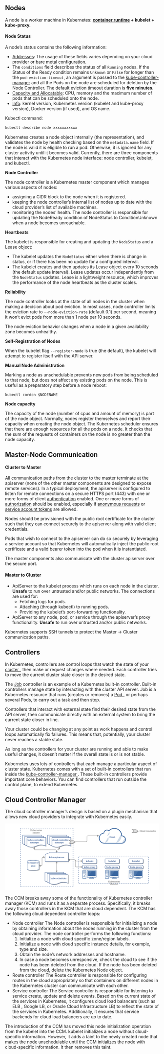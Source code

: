 ## Nodes

A node is a worker machine in Kubernetes: **[container runtime](https://kubernetes.io/docs/concepts/overview/components/#container-runtime) + kubelet + kube-proxy.** 

#### Node Status

A node’s status contains the following information:
- [Addresses](https://kubernetes.io/docs/concepts/architecture/nodes/#addresses): The usage of these fields varies depending on your cloud provider or bare metal configuration.
- The `conditions` field describes the status of all `Running` nodes.
  If the Status of the Ready condition remains `Unknown` or `False` for longer than the `pod-eviction-timeout`, an argument is passed to the [kube-controller-manager](https://kubernetes.io/docs/admin/kube-controller-manager/) and all the Pods on the node are scheduled for deletion by the Node Controller. The default eviction timeout duration is **five minutes**.
- [Capacity and Allocatable](https://kubernetes.io/docs/concepts/architecture/nodes/#capacity): CPU, memory and the maximum number of pods that can be scheduled onto the node.
- [Info](https://kubernetes.io/docs/concepts/architecture/nodes/#info): kernel version, Kubernetes version (kubelet and kube-proxy version), Docker version (if used), and OS name.

Kubectl command:
```bash
kubectl describe node xxxxxxxxxxx
```

Kubernetes creates a node object internally (the representation), and validates the node by health checking based on the `metadata.name` field. If the node is valid it is eligible to run a pod. Otherwise, it is ignored for any cluster activity until it becomes valid. Currently, there are three components that interact with the Kubernetes node interface: node controller, kubelet, and kubectl.

**Node Controller**

The node controller is a Kubernetes master component which manages various aspects of nodes: 
* assigning a CIDR block to the node when it is registered.
* keeping the node controller’s internal list of nodes up to date with the cloud provider’s list of available machines.
* monitoring the nodes’ health. The node controller is responsible for updating the NodeReady condition of NodeStatus to ConditionUnknown when a node becomes unreachable.

**Heartbeats**

The kubelet is responsible for creating and updating the `NodeStatus` and a Lease object:
- The kubelet updates the `NodeStatus` either when there is change in status, or if there has been no update for a configured interval.
- The kubelet creates and then updates its Lease object every 10 seconds (the default update interval). Lease updates occur independently from the `NodeStatus` updates. Lease is a lightweight resource, which improves the performance of the node heartbeats as the cluster scales.

**Reliability**

The node controller looks at the state of all nodes in the cluster when making a decision about pod eviction. In most cases, node controller limits the eviction rate to `--node-eviction-rate` (default 0.1) per second, meaning it won’t evict pods from more than 1 node per 10 seconds. 

The node eviction behavior changes when a node in a given availability zone becomes unhealthy.

**Self-Registration of Nodes**

When the kubelet flag `--register-node` is true (the default), the kubelet will attempt to register itself with the API server.

**Manual Node Administration**

Marking a node as unschedulable prevents new pods from being scheduled to that node, but does not affect any existing pods on the node. This is useful as a preparatory step before a node reboot:
```shell
kubectl cordon $NODENAME
```

**Node capacity**

The capacity of the node (number of cpus and amount of memory) is part of the node object. Normally, nodes register themselves and report their capacity when creating the node object. The Kubernetes scheduler ensures that there are enough resources for all the pods on a node. It checks that the sum of the requests of containers on the node is no greater than the node capacity.


## Master-Node Communication

#### Cluster to Master

All communication paths from the cluster to the master terminate at the apiserver (none of the other master components are designed to expose remote services). In a typical deployment, the apiserver is configured to listen for remote connections on a secure HTTPS port (443) with one or more forms of client [authentication](https://kubernetes.io/docs/reference/access-authn-authz/authentication/) enabled. One or more forms of [authorization](https://kubernetes.io/docs/reference/access-authn-authz/authorization/) should be enabled, especially if [anonymous requests](https://kubernetes.io/docs/reference/access-authn-authz/authentication/#anonymous-requests) or [service account tokens](https://kubernetes.io/docs/reference/access-authn-authz/authentication/#service-account-tokens) are allowed.

Nodes should be provisioned with the public root certificate for the cluster such that they can connect securely to the apiserver along with valid client credentials.

Pods that wish to connect to the apiserver can do so securely by leveraging a service account so that Kubernetes will automatically inject the public root certificate and a valid bearer token into the pod when it is instantiated.

The master components also communicate with the cluster apiserver over the secure port.

#### Master to Cluster

* ApiServer to the kubelet process which runs on each node in the cluster. **Unsafe** to run over untrusted and/or public networks. The connections are used for:
  * Fetching logs for pods.
  * Attaching (through kubectl) to running pods.
  * Providing the kubelet’s port-forwarding functionality.
* ApiServer to any node, pod, or service through the apiserver’s proxy functionality. **Unsafe** to run over untrusted and/or public networks.

Kubernetes supports SSH tunnels to protect the Master -> Cluster communication paths. 


## Controllers

In Kubernetes, controllers are control loops that watch the state of your [cluster ](https://kubernetes.io/docs/reference/glossary/?all=true#term-cluster), then make or request changes where needed. Each controller tries to move the current cluster state closer to the desired state.

The [Job](https://kubernetes.io/docs/concepts/workloads/controllers/jobs-run-to-completion) controller is an example of a Kubernetes built-in controller. Built-in controllers manage state by interacting with the cluster API server. Job is a Kubernetes resource that runs (creates or removes) a [Pod ](https://kubernetes.io/docs/concepts/workloads/pods/pod-overview/), or perhaps several Pods, to carry out a task and then stop.

Controllers that interact with external state find their desired state from the API server, then communicate directly with an external system to bring the current state closer in line.

Your cluster could be changing at any point as work happens and control loops automatically fix failures. This means that, potentially, your cluster never reaches a stable state.

As long as the controllers for your cluster are running and able to make useful changes, it doesn’t matter if the overall state is or is not stable.

Kubernetes uses lots of controllers that each manage a particular aspect of cluster state. Kubernetes comes with a set of built-in controllers that run inside the [kube-controller-manager ](https://kubernetes.io/docs/reference/command-line-tools-reference/kube-controller-manager/). These built-in controllers provide important core behaviors. You can find controllers that run outside the control plane, to extend Kubernetes.


## Cloud Controller Manager

The cloud controller manager’s design is based on a plugin mechanism  that allows new cloud providers to integrate with Kubernetes easily.

![CCM Kube Arch](.002-cluster-architecture-images/post-ccm-arch.png)

The CCM breaks away some of the functionality of Kubernetes controller manager (KCM) and runs it as a separate process. Specifically, it breaks away those controllers in the KCM that are  cloud dependent. The KCM has the following cloud dependent controller  loops:
- Node controller
  The Node controller is responsible for initializing a node by obtaining information about the nodes running in the cluster from the  cloud provider. The node controller performs the following functions:
  1. Initialize a node with cloud specific zone/region labels.
  2. Initialize a node with cloud specific instance details, for example, type and size.
  3. Obtain the node’s network addresses and hostname.
  4. In case a node becomes unresponsive, check the cloud to see if the node has been deleted from the cloud. If the node has been deleted from the cloud, delete the Kubernetes Node object.
- Route controller
  The Route controller is responsible for configuring routes in the cloud appropriately so that containers on different nodes in the Kubernetes  cluster can communicate with each other.
- Service controller
  The Service controller is responsible for listening to service create, update and delete events. Based on the current state of the services in Kubernetes, it configures cloud load balancers (such as ELB , Google LB, or Oracle Cloud Infrastructure LB) to reflect the state of the  services in Kubernetes. Additionally, it ensures that service backends  for cloud load balancers are up to date.

The introduction of the CCM has moved this node initialization operation from the kubelet into the CCM. kubelet initializes a node without cloud-specific information. However,  it adds a taint to the newly created node that makes the node  unschedulable until the CCM initializes the node with cloud-specific  information. It then removes this taint.